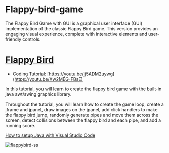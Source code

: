 # Flappy-bird-game
The Flappy Bird Game with GUI is a graphical user interface (GUI) implementation of the classic Flappy Bird game. This version provides an engaging visual experience, complete with interactive elements and user-friendly controls. 
# [Flappy Bird](https://youtu.be/Xw2MEG-FBsE)
- Coding Tutorial: [https://youtu.be/jj5ADM2uywg](https://youtu.be/Xw2MEG-FBsE)

In this tutorial, you will learn to create the flappy bird game with the built-in java awt/swing graphics library.

Throughout the tutorial, you will learn how to create the game loop, create a jframe and jpanel, draw images on the jpanel, add click handlers to make the flappy bird jump, randomly generate pipes and move them across the screen, detect collisions between the flappy bird and each pipe, and add a running score. 

[How to setup Java with Visual Studio Code](https://youtu.be/BB0gZFpukJU)

![flappybird-ss](https://github.com/ImKennyYip/flappy-bird-java/assets/78777681/8b445d66-ab36-4d40-a6ac-ad501d41ed32)

